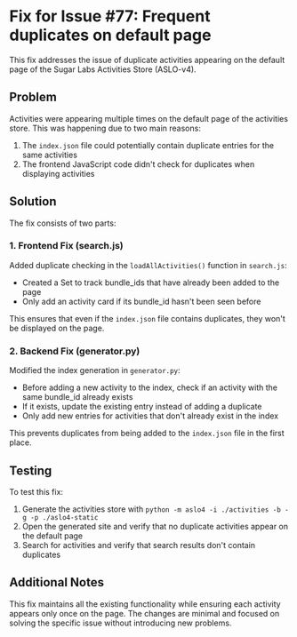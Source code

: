 # Fix for Issue #77: Frequent duplicates on default page

This fix addresses the issue of duplicate activities appearing on the default page of the Sugar Labs Activities Store (ASLO-v4).

## Problem

Activities were appearing multiple times on the default page of the activities store. This was happening due to two main reasons:

1. The `index.json` file could potentially contain duplicate entries for the same activities
2. The frontend JavaScript code didn't check for duplicates when displaying activities

## Solution

The fix consists of two parts:

### 1. Frontend Fix (search.js)

Added duplicate checking in the `loadAllActivities()` function in `search.js`:
- Created a Set to track bundle_ids that have already been added to the page
- Only add an activity card if its bundle_id hasn't been seen before

This ensures that even if the `index.json` file contains duplicates, they won't be displayed on the page.

### 2. Backend Fix (generator.py)

Modified the index generation in `generator.py`:
- Before adding a new activity to the index, check if an activity with the same bundle_id already exists
- If it exists, update the existing entry instead of adding a duplicate
- Only add new entries for activities that don't already exist in the index

This prevents duplicates from being added to the `index.json` file in the first place.

## Testing

To test this fix:
1. Generate the activities store with `python -m aslo4 -i ./activities -b -g -p ./aslo4-static`
2. Open the generated site and verify that no duplicate activities appear on the default page
3. Search for activities and verify that search results don't contain duplicates

## Additional Notes

This fix maintains all the existing functionality while ensuring each activity appears only once on the page. The changes are minimal and focused on solving the specific issue without introducing new problems. 